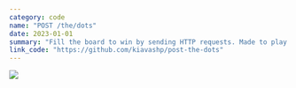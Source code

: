 ```yaml
---
category: code
name: "POST /the/dots"
date: 2023-01-01
summary: "Fill the board to win by sending HTTP requests. Made to play with my students on graduation day, using web technologies we learned in class."
link_code: "https://github.com/kiavashp/post-the-dots"
---
```

<div class="project-content -niche">
    <img class="project-image -large" src="/assets/projects/post-the-dots/game-full.png" draggable="false"/>
</div>
